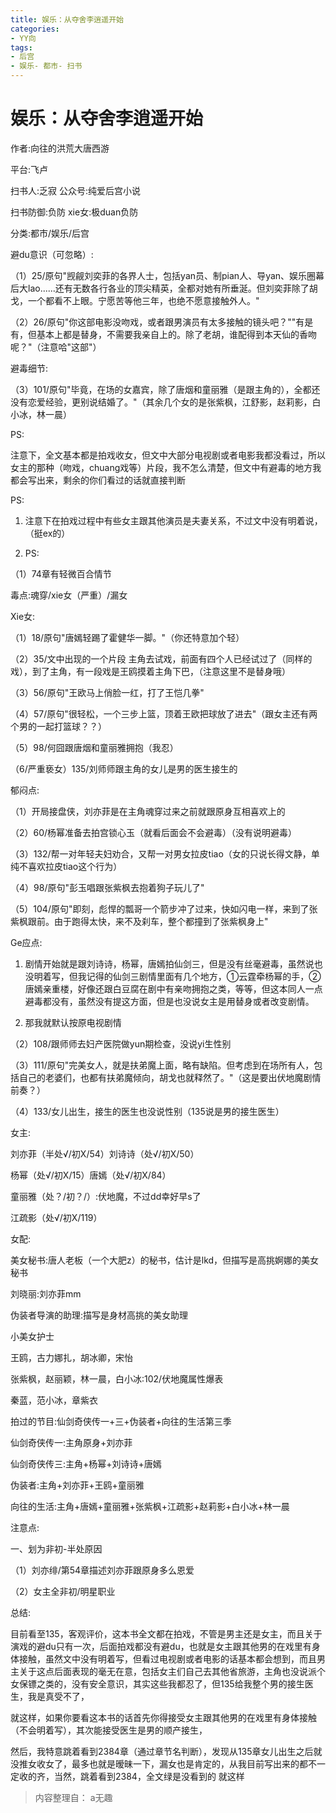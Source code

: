 ```yaml
---
title: 娱乐：从夺舍李逍遥开始
categories:
- YY向
tags:
- 后宫
- 娱乐- 都市- 扫书
---
```

# 娱乐：从夺舍李逍遥开始
作者:向往的洪荒大唐西游

平台:飞卢

扫书人:乏寂 公众号:纯爱后宫小说

扫书防御:负防 xie女:极duan负防

分类:都市/娱乐/后宫

避du意识（可忽略）:

（1）25/原句"觊觎刘奕菲的各界人士，包括yan员、制pian人、导yan、娱乐圈幕后大lao......还有无数各行各业的顶尖精英，全都对她有所垂涎。但刘奕菲除了胡戈，一个都看不上眼。宁愿苦等他三年，也绝不愿意接触外人。"

（2）26/原句"你这部电影没吻戏，或者跟男演员有太多接触的镜头吧？""有是有，但基本上都是替身，不需要我亲自上的。除了老胡，谁配得到本天仙的香吻呢？"（注意哈"这部"）

避毒细节:

（3）101/原句"毕竟，在场的女嘉宾，除了唐烟和童丽雅（是跟主角的），全都还没有恋爱经验，更别说结婚了。"（其余几个女的是张紫枫，江舒影，赵莉影，白小冰，林一晨）

PS:

注意下，全文基本都是拍戏收女，但文中大部分电视剧或者电影我都没看过，所以女主的那种（吻戏，chuang戏等）片段，我不怎么清楚，但文中有避毒的地方我都会写出来，剩余的你们看过的话就直接判断

PS:

1.  注意下在拍戏过程中有些女主跟其他演员是夫妻关系，不过文中没有明着说，（挺ex的）

2.  PS:

（1）74章有轻微百合情节

毒点:魂穿/xie女（严重）/漏女

Xie女:

（1）18/原句"唐嫣轻踢了霍健华一脚。"（你还特意加个轻）

（2）35/文中出现的一个片段
主角去试戏，前面有四个人已经试过了（同样的戏），到了主角，有一段戏是王鸥摸着主角下巴，（注意这里不是替身哦）

（3）56/原句"王欧马上俏脸一红，打了王恺几拳"

（4）57/原句"很轻松，一个三步上篮，顶着王欧把球放了进去"（跟女主还有两个男的一起打篮球？？）

（5）98/何囧跟唐烟和童丽雅拥抱（我忍）

（6/严重亵女）135/刘师师跟主角的女儿是男的医生接生的

郁闷点:

（1）开局接盘侠，刘亦菲是在主角魂穿过来之前就跟原身互相喜欢上的

（2）60/杨幂准备去拍宫锁心玉（就看后面会不会避毒）（没有说明避毒）

（3）132/帮一对年轻夫妇劝合，又帮一对男女拉皮tiao（女的只说长得文静，单纯不喜欢拉皮tiao这个行为）

（4）98/原句"彭玉唱跟张紫枫去抱着狗子玩儿了"

（5）104/原句"即刻，彪悍的瓢哥一个箭步冲了过来，快如闪电一样，来到了张紫枫跟前。由于跑得太快，来不及刹车，整个都撞到了张紫枫身上"

Ge应点:

1.  剧情开始就是跟刘诗诗，杨幂，唐嫣拍仙剑三，但是没有丝毫避毒，虽然说也没明着写，但我记得的仙剑三剧情里面有几个地方，①云霆牵杨幂的手，②唐嫣亲重楼，好像还跟白豆腐在剧中有亲吻拥抱之类，等等，但这本同人一点避毒都没有，虽然没有提这方面，但是也没说女主是用替身或者改变剧情。

2.  那我就默认按原电视剧情

（2）108/跟师师去妇产医院做yun期检查，没说yi生性别

（3）111/原句"完美女人，就是扶弟魔上面，略有缺陷。但考虑到在场所有人，包括自己的老婆们，也都有扶弟魔倾向，胡戈也就释然了。"（这是要出伏地魔剧情前奏？）

（4）133/女儿出生，接生的医生也没说性别（135说是男的接生医生）

女主:

刘亦菲（半处√/初X/54）刘诗诗（处√/初X/50）

杨幂（处√/初X/15）唐嫣（处√/初Ⅹ/84）

童丽雅（处？/初？/）:伏地魔，不过dd幸好早s了

江疏影（处√/初X/119）

女配:

美女秘书:唐人老板（一个大肥z）的秘书，估计是lkd，但描写是高挑婀娜的美女秘书

刘晓丽:刘亦菲mm

伪装者导演的助理:描写是身材高挑的美女助理

小美女护士

王鸥，古力娜扎，胡冰卿，宋怡

张紫枫，赵丽颖，林一晨，白小冰:102/伏地魔属性爆表

秦蓝，范小冰，章紫衣

拍过的节目:仙剑奇侠传一+三+伪装者+向往的生活第三季

仙剑奇侠传一:主角原身+刘亦菲

仙剑奇侠传三:主角+杨幂+刘诗诗+唐嫣

伪装者:主角+刘亦菲+王鸥+童丽雅

向往的生活:主角+唐嫣+童丽雅+张紫枫+江疏影+赵莉影+白小冰+林一晨

注意点:

一、划为非初-半处原因

（1）刘亦绯/第54章描述刘亦菲跟原身多么恩爱

（2）女主全非初/明星职业

总结:

目前看至135，客观评价，这本书全文都在拍戏，不管是男主还是女主，而且关于演戏的避du只有一次，后面拍戏都没有避du，也就是女主跟其他男的在戏里有身体接触，虽然文中没有明着写，但看过电视剧或者电影的话基本都会想到，而且男主关于这点后面表现的毫无在意，包括女主们自己去其他省旅游，主角也没说派个女保镖之类的，没有安全意识，其实这些我都忍了，但135给我整个男的接生医生，我是真受不了，

就这样，如果你要看这本书的话首先你得接受女主跟其他男的在戏里有身体接触（不会明着写），其次能接受医生是男的顺产接生，

然后，我特意跳着看到2384章（通过章节名判断），发现从135章女儿出生之后就没推女收女了，最多也就是暧昧一下，漏女也是肯定的，从我目前写出来的都不一定收的齐，当然，跳着看到2384，全文绿是没看到的
就这样


> 内容整理自： a无趣